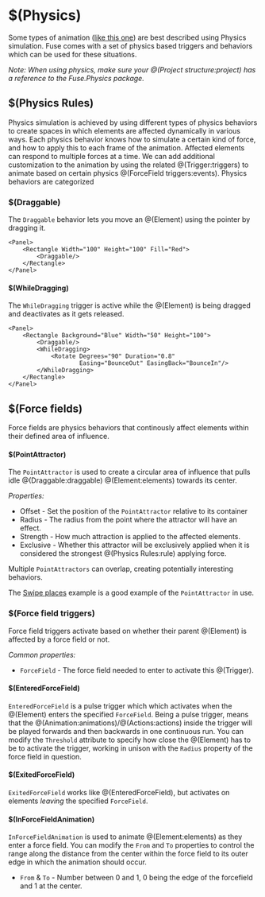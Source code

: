 # $(Physics)

Some types of animation ([like this one](https://www.fusetools.com/developers/examples/swipeplaces)) are best described using Physics simulation. Fuse comes with a set of physics based triggers and behaviors which can be used for these situations. 

_Note: When using physics, make sure your @(Project structure:project) has a reference to the Fuse.Physics package._

## $(Physics Rules)

Physics simulation is achieved by using different types of physics behaviors to create spaces in which elements are affected dynamically in various ways. Each physics behavior knows how to simulate a certain kind of force, and how to apply this to each frame of the animation. Affected elements can respond to multiple forces at a time. We can add additional customization to the animation by using the related @(Trigger:triggers) to animate based on certain physics @(ForceField triggers:events). Physics behaviors are categorized 

### $(Draggable)

The `Draggable` behavior lets you move an @(Element) using the pointer by dragging it.

```
<Panel>
	<Rectangle Width="100" Height="100" Fill="Red">
		<Draggable/>
	</Rectangle>
</Panel>
```

#### $(WhileDragging)

The `WhileDragging` trigger is active while the @(Element) is being dragged and deactivates as it gets released.

```
<Panel>
	<Rectangle Background="Blue" Width="50" Height="100">
		<Draggable/>
		<WhileDragging>
			<Rotate Degrees="90" Duration="0.8"
			        Easing="BounceOut" EasingBack="BounceIn"/>
		</WhileDragging>
	</Rectangle>
</Panel>
```

## $(Force fields)
Force fields are physics behaviors that continously affect elements within their defined area of influence.

#### $(PointAttractor)

The `PointAttractor` is used to create a circular area of influence that pulls idle @(Draggable:draggable) @(Element:elements) towards its center. 

*Properties:* 
- Offset - Set the position of the `PointAttractor` relative to its container
- Radius - The radius from the point where the attractor will have an effect.
- Strength - How much attraction is applied to the affected elements.
- Exclusive - Whether this attractor will be exclusively applied when it is considered the strongest @(Physics Rules:rule) applying force.

Multiple `PointAttractors` can overlap, creating potentially interesting behaviors.

The [Swipe places](https://www.fusetools.com/examples/swipe-places) example is a good example of the `PointAttractor` in use.

<!-- ### $(Spring)
The Spring @(Rule:rule) is used

- Target
- Length
- Stiffness
AUTH: Buggy?
-->

### $(Force field triggers)

Force field triggers activate based on whether their parent @(Element) is affected by a force field or not. 

*Common properties:* 
- `ForceField` - The force field needed to enter to activate this @(Trigger).

#### $(EnteredForceField)

`EnteredForceField` is a pulse trigger which which activates when the @(Element) enters the specified `ForceField`.
Being a pulse trigger, means that the @(Animation:animations)/@(Actions:actions) inside the trigger will be played forwards and then backwards in one continuous run. You can modify the `Threshold` attribute to specify how close the @(Element) has to be to activate the trigger, working in unison with the `Radius` property of the force field in question.

#### $(ExitedForceField)

`ExitedForceField` works like @(EnteredForceField), but activates on elements _leaving_ the specified `ForceField`.

#### $(InForceFieldAnimation)

`InForceFieldAnimation` is used to animate @(Element:elements) as they enter a force field. You can modify the `From` and `To` properties to control the range along the distance from the center within the force field to its outer edge in which the animation should occur.

- `From` & `To` - Number between 0 and 1, 0 being the edge of the forcefield and 1 at the center.

	<Panel>
		<Panel Alignment="Top">
			<Rectangle Background="Blue" Width="50" Height="100" Margin="0,100">
				<Draggable/>
				<InForceFieldAnimation ForceField="attractor" From="0.5" To="1">
					<Rotate Degrees="360"/>
				</InForceFieldAnimation>
				<InForceFieldAnimation ForceField="attractor" From="0" To="1">
					<Change circleColor.Color="#f00"/>
				</InForceFieldAnimation>
			</Rectangle>
		</Panel>
		<Panel Alignment="BottomCenter" MaxHeight="10000" MaxWidth="10000"
		       Height="800" Width="800" Y="50%">
			<Panel>
				<PointAttractor ux:Name="attractor" Radius="400" Strength="200"/>
			</Panel>
			<Circle>
				<SolidColor ux:Name="circleColor" Color="#ddd"/>
			</Circle>
		</Panel>
	</Panel>
